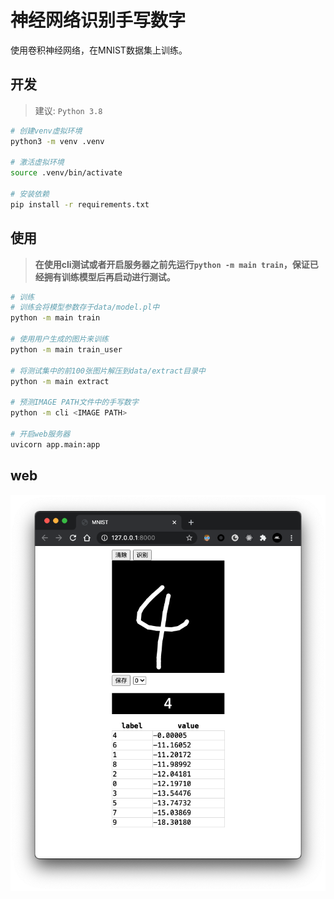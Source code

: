 # 神经网络识别手写数字

使用卷积神经网络，在MNIST数据集上训练。

## 开发

> 建议: `Python 3.8`

```bash
# 创建venv虚拟环境
python3 -m venv .venv

# 激活虚拟环境
source .venv/bin/activate

# 安装依赖
pip install -r requirements.txt
```

## 使用

> **在使用cli测试或者开启服务器之前先运行`python -m main train`，保证已经拥有训练模型后再启动进行测试。**

```bash
# 训练
# 训练会将模型参数存于data/model.pl中
python -m main train

# 使用用户生成的图片来训练
python -m main train_user

# 将测试集中的前100张图片解压到data/extract目录中
python -m main extract

# 预测IMAGE PATH文件中的手写数字
python -m cli <IMAGE PATH>

# 开启web服务器
uvicorn app.main:app
```

## web

![web](./data/screenshot.png)
